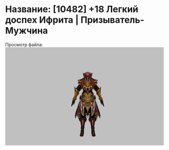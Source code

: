 # Название: [10482] +18 Легкий доспех Ифрита | Призыватель-Мужчина

Просмотр файла:
![p080020.png](p080020.png)